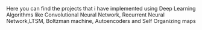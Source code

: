 Here you can find the projects that i have implemented using Deep Learning Algorithms like Convolutional Neural Network, Recurrent Neural Network,LTSM, Boltzman machine, Autoencoders and Self Organizing maps
